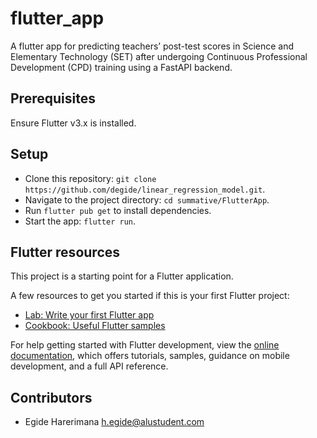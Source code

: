 # flutter_app

A flutter app for predicting teachers’ post-test scores in Science and Elementary Technology (SET) after undergoing Continuous Professional Development (CPD) training using a FastAPI backend.

## Prerequisites
Ensure Flutter v3.x is installed.

## Setup

- Clone this repository: `git clone https://github.com/degide/linear_regression_model.git`.
- Navigate to the project directory: `cd summative/FlutterApp`.
- Run `flutter pub get` to install dependencies.
- Start the app: `flutter run`.

## Flutter resources

This project is a starting point for a Flutter application.

A few resources to get you started if this is your first Flutter project:

- [Lab: Write your first Flutter app](https://docs.flutter.dev/get-started/codelab)
- [Cookbook: Useful Flutter samples](https://docs.flutter.dev/cookbook)

For help getting started with Flutter development, view the
[online documentation](https://docs.flutter.dev/), which offers tutorials,
samples, guidance on mobile development, and a full API reference.


## Contributors

- Egide Harerimana <h.egide@alustudent.com>